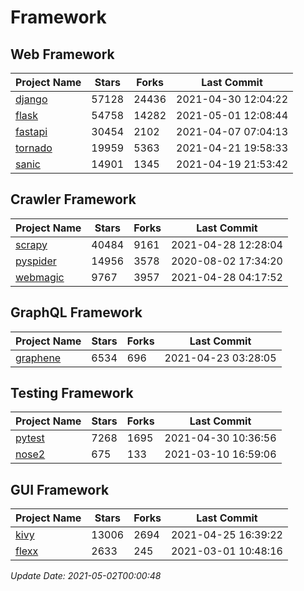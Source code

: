 # Framework

## Web Framework
| Project Name | Stars | Forks | Last Commit |
| ------------ | ----- | ----- | ----------- |
| [django](https://github.com/django/django) | 57128 | 24436 | 2021-04-30 12:04:22 |
| [flask](https://github.com/pallets/flask) | 54758 | 14282 | 2021-05-01 12:08:44 |
| [fastapi](https://github.com/tiangolo/fastapi) | 30454 | 2102 | 2021-04-07 07:04:13 |
| [tornado](https://github.com/tornadoweb/tornado) | 19959 | 5363 | 2021-04-21 19:58:33 |
| [sanic](https://github.com/sanic-org/sanic) | 14901 | 1345 | 2021-04-19 21:53:42 |

## Crawler Framework
| Project Name | Stars | Forks | Last Commit |
| ------------ | ----- | ----- | ----------- |
| [scrapy](https://github.com/scrapy/scrapy) | 40484 | 9161 | 2021-04-28 12:28:04 |
| [pyspider](https://github.com/binux/pyspider) | 14956 | 3578 | 2020-08-02 17:34:20 |
| [webmagic](https://github.com/code4craft/webmagic) | 9767 | 3957 | 2021-04-28 04:17:52 |

## GraphQL Framework
| Project Name | Stars | Forks | Last Commit |
| ------------ | ----- | ----- | ----------- |
| [graphene](https://github.com/graphql-python/graphene) | 6534 | 696 | 2021-04-23 03:28:05 |

## Testing Framework
| Project Name | Stars | Forks | Last Commit |
| ------------ | ----- | ----- | ----------- |
| [pytest](https://github.com/pytest-dev/pytest) | 7268 | 1695 | 2021-04-30 10:36:56 |
| [nose2](https://github.com/nose-devs/nose2) | 675 | 133 | 2021-03-10 16:59:06 |

## GUI Framework
| Project Name | Stars | Forks | Last Commit |
| ------------ | ----- | ----- | ----------- |
| [kivy](https://github.com/kivy/kivy) | 13006 | 2694 | 2021-04-25 16:39:22 |
| [flexx](https://github.com/flexxui/flexx) | 2633 | 245 | 2021-03-01 10:48:16 |

*Update Date: 2021-05-02T00:00:48*
